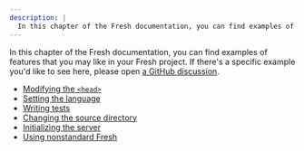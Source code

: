 ```yaml
---
description: |
  In this chapter of the Fresh documentation, you can find examples of features that you may like in your Fresh project.
---
```


In this chapter of the Fresh documentation, you can find examples of features
that you may like in your Fresh project. If there's a specific example you'd
like to see here, please open
[a GitHub discussion](https://github.com/denoland/fresh/discussions/new?category=ideas).

- [Modifying the `<head>`](./examples/modifying-the-head)
- [Setting the language](./examples/setting-the-language)
- [Writing tests](./examples/writing-tests)
- [Changing the source directory](./examples/changing-the-src-dir)
- [Initializing the server](./examples/init-the-server)
- [Using nonstandard Fresh](./examples/using-nonstandard-fresh)
